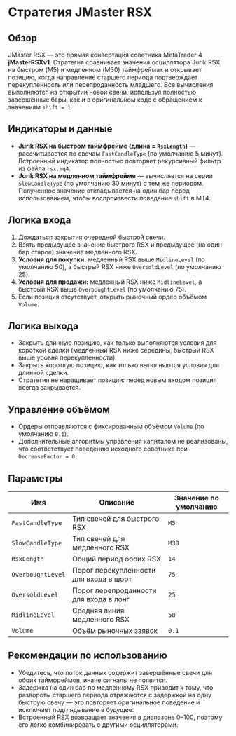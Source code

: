 # Стратегия JMaster RSX

## Обзор
JMaster RSX — это прямая конвертация советника MetaTrader 4 **jMasterRSXv1**. Стратегия сравнивает значения осциллятора Jurik RSX на быстром (M5) и медленном (M30) таймфреймах и открывает позицию, когда направление старшего периода подтверждает перекупленность или перепроданность младшего. Все вычисления выполняются на открытии новой свечи, используя полностью завершённые бары, как и в оригинальном коде с обращением к значениям `shift = 1`.

## Индикаторы и данные
- **Jurik RSX на быстром таймфрейме (длина = `RsxLength`)** — рассчитывается по свечам `FastCandleType` (по умолчанию 5 минут). Встроенный индикатор полностью повторяет рекурсивный фильтр из файла `rsx.mq4`.
- **Jurik RSX на медленном таймфрейме** — вычисляется на серии `SlowCandleType` (по умолчанию 30 минут) с тем же периодом. Полученное значение откладывается на один бар перед использованием, чтобы воспроизвести поведение `shift` в MT4.

## Логика входа
1. Дождаться закрытия очередной быстрой свечи.
2. Взять предыдущее значение быстрого RSX и предыдущее (на один бар старое) значение медленного RSX.
3. **Условия для покупки:** медленный RSX выше `MidlineLevel` (по умолчанию 50), а быстрый RSX ниже `OversoldLevel` (по умолчанию 25).
4. **Условия для продажи:** медленный RSX ниже `MidlineLevel`, а быстрый RSX выше `OverboughtLevel` (по умолчанию 75).
5. Если позиция отсутствует, открыть рыночный ордер объёмом `Volume`.

## Логика выхода
- Закрыть длинную позицию, как только выполняются условия для короткой сделки (медленный RSX ниже середины, быстрый RSX выше уровня перекупленности).
- Закрыть короткую позицию, как только выполняются условия для длинной сделки.
- Стратегия не наращивает позиции: перед новым входом позиция всегда закрывается.

## Управление объёмом
- Ордеры отправляются с фиксированным объёмом `Volume` (по умолчанию `0.1`).
- Дополнительные алгоритмы управления капиталом не реализованы, что соответствует поведению исходного советника при `DecreaseFactor = 0`.

## Параметры
| Имя | Описание | Значение по умолчанию |
| --- | -------- | ---------------------- |
| `FastCandleType` | Тип свечей для быстрого RSX | `M5` |
| `SlowCandleType` | Тип свечей для медленного RSX | `M30` |
| `RsxLength` | Общий период обоих RSX | `14` |
| `OverboughtLevel` | Порог перекупленности для входа в шорт | `75` |
| `OversoldLevel` | Порог перепроданности для входа в лонг | `25` |
| `MidlineLevel` | Средняя линия медленного RSX | `50` |
| `Volume` | Объём рыночных заявок | `0.1` |

## Рекомендации по использованию
- Убедитесь, что поток данных содержит завершённые свечи для обоих таймфреймов, иначе сигналы не появятся.
- Задержка на один бар по медленному RSX приводит к тому, что развороты старшего периода отражаются с задержкой на одну быструю свечу — это повторяет оригинальное поведение и исключает подглядывание в будущее.
- Встроенный RSX возвращает значения в диапазоне 0–100, поэтому его легко комбинировать с другими осцилляторами.
